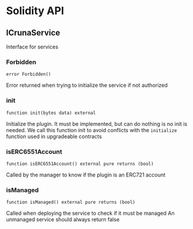 # Solidity API

## ICrunaService

Interface for services

### Forbidden

```solidity
error Forbidden()
```

Error returned when trying to initialize the service if not authorized

### init

```solidity
function init(bytes data) external
```

Initialize the plugin. It must be implemented, but can do nothing is no init is needed.
We call this function init to avoid conflicts with the `initialize` function used in
upgradeable contracts

### isERC6551Account

```solidity
function isERC6551Account() external pure returns (bool)
```

Called by the manager to know if the plugin is an ERC721 account

### isManaged

```solidity
function isManaged() external pure returns (bool)
```

Called when deploying the service to check if it must be managed
An unmanaged service should always return false

